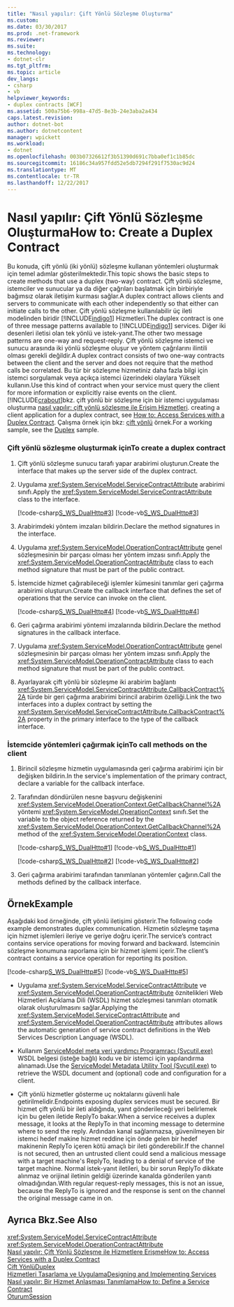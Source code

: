 ```yaml
---
title: "Nasıl yapılır: Çift Yönlü Sözleşme Oluşturma"
ms.custom: 
ms.date: 03/30/2017
ms.prod: .net-framework
ms.reviewer: 
ms.suite: 
ms.technology:
- dotnet-clr
ms.tgt_pltfrm: 
ms.topic: article
dev_langs:
- csharp
- vb
helpviewer_keywords:
- duplex contracts [WCF]
ms.assetid: 500a75b6-998a-47d5-8e3b-24e3aba2a434
caps.latest.revision: 
author: dotnet-bot
ms.author: dotnetcontent
manager: wpickett
ms.workload:
- dotnet
ms.openlocfilehash: 003b07326612f3b51390d691c7bba0ef1c1b85dc
ms.sourcegitcommit: 16186c34a957fdd52e5db7294f291f7530ac9d24
ms.translationtype: MT
ms.contentlocale: tr-TR
ms.lasthandoff: 12/22/2017
---
```

# <a name="how-to-create-a-duplex-contract"></a><span data-ttu-id="c1a68-102">Nasıl yapılır: Çift Yönlü Sözleşme Oluşturma</span><span class="sxs-lookup"><span data-stu-id="c1a68-102">How to: Create a Duplex Contract</span></span>
<span data-ttu-id="c1a68-103">Bu konuda, çift yönlü (iki yönlü) sözleşme kullanan yöntemleri oluşturmak için temel adımlar gösterilmektedir.</span><span class="sxs-lookup"><span data-stu-id="c1a68-103">This topic shows the basic steps to create methods that use a duplex (two-way) contract.</span></span> <span data-ttu-id="c1a68-104">Çift yönlü sözleşme, istemciler ve sunucular ya da diğer çağrıları başlatmak için birbiriyle bağımsız olarak iletişim kurması sağlar.</span><span class="sxs-lookup"><span data-stu-id="c1a68-104">A duplex contract allows clients and servers to communicate with each other independently so that either can initiate calls to the other.</span></span> <span data-ttu-id="c1a68-105">Çift yönlü sözleşme kullanılabilir üç ileti modelinden biridir [!INCLUDE[indigo1](../../../../includes/indigo1-md.md)] Hizmetleri.</span><span class="sxs-lookup"><span data-stu-id="c1a68-105">The duplex contract is one of three message patterns available to [!INCLUDE[indigo1](../../../../includes/indigo1-md.md)] services.</span></span> <span data-ttu-id="c1a68-106">Diğer iki desenleri iletisi olan tek yönlü ve istek-yanıt.</span><span class="sxs-lookup"><span data-stu-id="c1a68-106">The other two message patterns are one-way and request-reply.</span></span> <span data-ttu-id="c1a68-107">Çift yönlü sözleşme istemci ve sunucu arasında iki yönlü sözleşme oluşur ve yöntem çağrılarını ilintili olması gerekli değildir.</span><span class="sxs-lookup"><span data-stu-id="c1a68-107">A duplex contract consists of two one-way contracts between the client and the server and does not require that the method calls be correlated.</span></span> <span data-ttu-id="c1a68-108">Bu tür bir sözleşme hizmetiniz daha fazla bilgi için istemci sorgulamak veya açıkça istemci üzerindeki olaylara Yükselt kullanın.</span><span class="sxs-lookup"><span data-stu-id="c1a68-108">Use this kind of contract when your service must query the client for more information or explicitly raise events on the client.</span></span> [!INCLUDE[crabout](../../../../includes/crabout-md.md)]<span data-ttu-id="c1a68-109">bkz. çift yönlü bir sözleşme için bir istemci uygulaması oluşturma [nasıl yapılır: çift yönlü sözleşme ile Erişim Hizmetleri](../../../../docs/framework/wcf/feature-details/how-to-access-services-with-a-duplex-contract.md).</span><span class="sxs-lookup"><span data-stu-id="c1a68-109"> creating a client application for a duplex contract, see [How to: Access Services with a Duplex Contract](../../../../docs/framework/wcf/feature-details/how-to-access-services-with-a-duplex-contract.md).</span></span> <span data-ttu-id="c1a68-110">Çalışma örnek için bkz: [çift yönlü](../../../../docs/framework/wcf/samples/duplex.md) örnek.</span><span class="sxs-lookup"><span data-stu-id="c1a68-110">For a working sample, see the [Duplex](../../../../docs/framework/wcf/samples/duplex.md) sample.</span></span>  
  
### <a name="to-create-a-duplex-contract"></a><span data-ttu-id="c1a68-111">Çift yönlü sözleşme oluşturmak için</span><span class="sxs-lookup"><span data-stu-id="c1a68-111">To create a duplex contract</span></span>  
  
1.  <span data-ttu-id="c1a68-112">Çift yönlü sözleşme sunucu tarafı yapar arabirimi oluşturun.</span><span class="sxs-lookup"><span data-stu-id="c1a68-112">Create the interface that makes up the server side of the duplex contract.</span></span>  
  
2.  <span data-ttu-id="c1a68-113">Uygulama <xref:System.ServiceModel.ServiceContractAttribute> arabirimi sınıfı.</span><span class="sxs-lookup"><span data-stu-id="c1a68-113">Apply the <xref:System.ServiceModel.ServiceContractAttribute> class to the interface.</span></span>  
  
     [!code-csharp[S_WS_DualHttp#3](../../../../samples/snippets/csharp/VS_Snippets_CFX/s_ws_dualhttp/cs/service.cs#3)]
     [!code-vb[S_WS_DualHttp#3](../../../../samples/snippets/visualbasic/VS_Snippets_CFX/s_ws_dualhttp/vb/service.vb#3)]  
  
3.  <span data-ttu-id="c1a68-114">Arabirimdeki yöntem imzaları bildirin.</span><span class="sxs-lookup"><span data-stu-id="c1a68-114">Declare the method signatures in the interface.</span></span>  
  
4.  <span data-ttu-id="c1a68-115">Uygulama <xref:System.ServiceModel.OperationContractAttribute> genel sözleşmesinin bir parçası olması her yöntem imzası sınıfı.</span><span class="sxs-lookup"><span data-stu-id="c1a68-115">Apply the <xref:System.ServiceModel.OperationContractAttribute> class to each method signature that must be part of the public contract.</span></span>  
  
5.  <span data-ttu-id="c1a68-116">İstemcide hizmet çağırabileceği işlemler kümesini tanımlar geri çağırma arabirimi oluşturun.</span><span class="sxs-lookup"><span data-stu-id="c1a68-116">Create the callback interface that defines the set of operations that the service can invoke on the client.</span></span>  
  
     [!code-csharp[S_WS_DualHttp#4](../../../../samples/snippets/csharp/VS_Snippets_CFX/s_ws_dualhttp/cs/service.cs#4)]
     [!code-vb[S_WS_DualHttp#4](../../../../samples/snippets/visualbasic/VS_Snippets_CFX/s_ws_dualhttp/vb/service.vb#4)]  
  
6.  <span data-ttu-id="c1a68-117">Geri çağırma arabirimi yöntemi imzalarında bildirin.</span><span class="sxs-lookup"><span data-stu-id="c1a68-117">Declare the method signatures in the callback interface.</span></span>  
  
7.  <span data-ttu-id="c1a68-118">Uygulama <xref:System.ServiceModel.OperationContractAttribute> genel sözleşmesinin bir parçası olması her yöntem imzası sınıfı.</span><span class="sxs-lookup"><span data-stu-id="c1a68-118">Apply the <xref:System.ServiceModel.OperationContractAttribute> class to each method signature that must be part of the public contract.</span></span>  
  
8.  <span data-ttu-id="c1a68-119">Ayarlayarak çift yönlü bir sözleşme iki arabirim bağlantı <xref:System.ServiceModel.ServiceContractAttribute.CallbackContract%2A> türde bir geri çağırma arabirimi birincil arabirim özelliği.</span><span class="sxs-lookup"><span data-stu-id="c1a68-119">Link the two interfaces into a duplex contract by setting the <xref:System.ServiceModel.ServiceContractAttribute.CallbackContract%2A> property in the primary interface to the type of the callback interface.</span></span>  
  
### <a name="to-call-methods-on-the-client"></a><span data-ttu-id="c1a68-120">İstemcide yöntemleri çağırmak için</span><span class="sxs-lookup"><span data-stu-id="c1a68-120">To call methods on the client</span></span>  
  
1.  <span data-ttu-id="c1a68-121">Birincil sözleşme hizmetin uygulamasında geri çağırma arabirimi için bir değişken bildirin.</span><span class="sxs-lookup"><span data-stu-id="c1a68-121">In the service's implementation of the primary contract, declare a variable for the callback interface.</span></span>  
  
2.  <span data-ttu-id="c1a68-122">Tarafından döndürülen nesne başvuru değişkenini <xref:System.ServiceModel.OperationContext.GetCallbackChannel%2A> yöntemi <xref:System.ServiceModel.OperationContext> sınıfı.</span><span class="sxs-lookup"><span data-stu-id="c1a68-122">Set the variable to the object reference returned by the <xref:System.ServiceModel.OperationContext.GetCallbackChannel%2A> method of the <xref:System.ServiceModel.OperationContext> class.</span></span>  
  
     [!code-csharp[S_WS_DualHttp#1](../../../../samples/snippets/csharp/VS_Snippets_CFX/s_ws_dualhttp/cs/service.cs#1)]
     [!code-vb[S_WS_DualHttp#1](../../../../samples/snippets/visualbasic/VS_Snippets_CFX/s_ws_dualhttp/vb/service.vb#1)]  
  
     [!code-csharp[S_WS_DualHttp#2](../../../../samples/snippets/csharp/VS_Snippets_CFX/s_ws_dualhttp/cs/service.cs#2)]
     [!code-vb[S_WS_DualHttp#2](../../../../samples/snippets/visualbasic/VS_Snippets_CFX/s_ws_dualhttp/vb/service.vb#2)]  
  
3.  <span data-ttu-id="c1a68-123">Geri çağırma arabirimi tarafından tanımlanan yöntemler çağırın.</span><span class="sxs-lookup"><span data-stu-id="c1a68-123">Call the methods defined by the callback interface.</span></span>  
  
## <a name="example"></a><span data-ttu-id="c1a68-124">Örnek</span><span class="sxs-lookup"><span data-stu-id="c1a68-124">Example</span></span>  
 <span data-ttu-id="c1a68-125">Aşağıdaki kod örneğinde, çift yönlü iletişimi gösterir.</span><span class="sxs-lookup"><span data-stu-id="c1a68-125">The following code example demonstrates duplex communication.</span></span> <span data-ttu-id="c1a68-126">Hizmetin sözleşme taşıma için hizmet işlemleri ileriye ve geriye doğru içerir.</span><span class="sxs-lookup"><span data-stu-id="c1a68-126">The service’s contract contains service operations for moving forward and backward.</span></span> <span data-ttu-id="c1a68-127">İstemcinin sözleşme konumuna raporlama için bir hizmet işlemi içerir.</span><span class="sxs-lookup"><span data-stu-id="c1a68-127">The client’s contract contains a service operation for reporting its position.</span></span>  
  
 [!code-csharp[S_WS_DualHttp#5](../../../../samples/snippets/csharp/VS_Snippets_CFX/s_ws_dualhttp/cs/service.cs#5)]
 [!code-vb[S_WS_DualHttp#5](../../../../samples/snippets/visualbasic/VS_Snippets_CFX/s_ws_dualhttp/vb/service.vb#5)]  
  
-   <span data-ttu-id="c1a68-128">Uygulama <xref:System.ServiceModel.ServiceContractAttribute> ve <xref:System.ServiceModel.OperationContractAttribute> öznitelikleri Web Hizmetleri Açıklama Dili (WSDL) hizmet sözleşmesi tanımları otomatik olarak oluşturulmasını sağlar.</span><span class="sxs-lookup"><span data-stu-id="c1a68-128">Applying the <xref:System.ServiceModel.ServiceContractAttribute> and <xref:System.ServiceModel.OperationContractAttribute> attributes allows the automatic generation of service contract definitions in the Web Services Description Language (WSDL).</span></span>  
  
-   <span data-ttu-id="c1a68-129">Kullanım [ServiceModel meta veri yardımcı Programracı (Svcutil.exe)](../../../../docs/framework/wcf/servicemodel-metadata-utility-tool-svcutil-exe.md) WSDL belgesi (isteğe bağlı) kodu ve bir istemci için yapılandırma alınamadı.</span><span class="sxs-lookup"><span data-stu-id="c1a68-129">Use the [ServiceModel Metadata Utility Tool (Svcutil.exe)](../../../../docs/framework/wcf/servicemodel-metadata-utility-tool-svcutil-exe.md) to retrieve the WSDL document and (optional) code and configuration for a client.</span></span>  
  
-   <span data-ttu-id="c1a68-130">Çift yönlü hizmetler gösterme uç noktalarını güvenli hale getirilmelidir.</span><span class="sxs-lookup"><span data-stu-id="c1a68-130">Endpoints exposing duplex services must be secured.</span></span> <span data-ttu-id="c1a68-131">Bir hizmet çift yönlü bir ileti aldığında, yanıt gönderileceği yeri belirlemek için bu gelen iletide ReplyTo bakar.</span><span class="sxs-lookup"><span data-stu-id="c1a68-131">When a service receives a duplex message, it looks at the ReplyTo in that incoming message to determine where to send the reply.</span></span> <span data-ttu-id="c1a68-132">Ardından kanal sağlanmazsa, güvenilmeyen bir istemci hedef makine hizmet reddine için önde gelen bir hedef makinenin ReplyTo içeren kötü amaçlı bir ileti gönderebilir.</span><span class="sxs-lookup"><span data-stu-id="c1a68-132">If the channel is not secured, then an untrusted client could send a malicious message with a target machine's ReplyTo, leading to a denial of service of the target machine.</span></span> <span data-ttu-id="c1a68-133">Normal istek-yanıt iletileri, bu bir sorun ReplyTo dikkate alınmaz ve orijinal iletinin geldiği üzerinde kanalda gönderilen yanıtı olmadığından.</span><span class="sxs-lookup"><span data-stu-id="c1a68-133">With regular request-reply messages, this is not an issue, because the ReplyTo is ignored and the response is sent on the channel the original message came in on.</span></span>  
  
## <a name="see-also"></a><span data-ttu-id="c1a68-134">Ayrıca Bkz.</span><span class="sxs-lookup"><span data-stu-id="c1a68-134">See Also</span></span>  
 <xref:System.ServiceModel.ServiceContractAttribute>  
 <xref:System.ServiceModel.OperationContractAttribute>  
 [<span data-ttu-id="c1a68-135">Nasıl yapılır: Çift Yönlü Sözleşme ile Hizmetlere Erişme</span><span class="sxs-lookup"><span data-stu-id="c1a68-135">How to: Access Services with a Duplex Contract</span></span>](../../../../docs/framework/wcf/feature-details/how-to-access-services-with-a-duplex-contract.md)  
 [<span data-ttu-id="c1a68-136">Çift Yönlü</span><span class="sxs-lookup"><span data-stu-id="c1a68-136">Duplex</span></span>](../../../../docs/framework/wcf/samples/duplex.md)  
 [<span data-ttu-id="c1a68-137">Hizmetleri Tasarlama ve Uygulama</span><span class="sxs-lookup"><span data-stu-id="c1a68-137">Designing and Implementing Services</span></span>](../../../../docs/framework/wcf/designing-and-implementing-services.md)  
 [<span data-ttu-id="c1a68-138">Nasıl yapılır: Bir Hizmet Anlaşması Tanımlama</span><span class="sxs-lookup"><span data-stu-id="c1a68-138">How to: Define a Service Contract</span></span>](../../../../docs/framework/wcf/how-to-define-a-wcf-service-contract.md)  
 [<span data-ttu-id="c1a68-139">Oturum</span><span class="sxs-lookup"><span data-stu-id="c1a68-139">Session</span></span>](../../../../docs/framework/wcf/samples/session.md)
